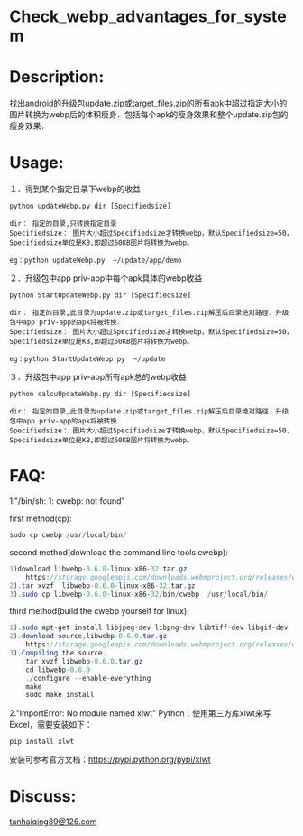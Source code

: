 # Check_webp_advantages_for_system

Description:
============
找出android的升级包update.zip或target_files.zip的所有apk中超过指定大小的图片转换为webp后的体积瘦身．包括每个apk的瘦身效果和整个update.zip包的瘦身效果．

Usage:
=========
１．得到某个指定目录下webp的收益

	python updateWebp.py dir [Specifiedsize] 
	
	dir： 指定的目录,只转换指定目录
	Specifiedsize： 图片大小超过Specifiedsize才转换webp，默认Specifiedsize=50，Specifiedsize单位是KB,即超过50KB图片将转换为webp。

	eg：python updateWebp.py  ~/update/app/demo

２．升级包中app priv-app中每个apk具体的webp收益

	python StartUpdateWebp.py dir [Specifiedsize] 

	dir： 指定的目录,此目录为update.zip或target_files.zip解压后目录绝对路径．升级包中app priv-app的apk将被转换．
	Specifiedsize： 图片大小超过Specifiedsize才转换webp，默认Specifiedsize=50，Specifiedsize单位是KB,即超过50KB图片将转换为webp。

	eg：python StartUpdateWebp.py  ~/update
	
３．升级包中app priv-app所有apk总的webp收益
	
	
	python calcuUpdateWebp.py dir [Specifiedsize] 
	
	dir： 指定的目录,此目录为update.zip或target_files.zip解压后目录绝对路径．升级包中app priv-app的apk将被转换．
	Specifiedsize： 图片大小超过Specifiedsize才转换webp，默认Specifiedsize=50，Specifiedsize单位是KB,即超过50KB图片将转换为webp。



FAQ:
========

1."/bin/sh: 1: cwebp: not found"

first method(cp):
```java
sudo cp cwebp /usr/local/bin/
```
second method(download the command line tools cwebp):
```java
1)download libwebp-0.6.0-linux-x86-32.tar.gz 
	https://storage.googleapis.com/downloads.webmproject.org/releases/webp/libwebp-0.6.0-linux-x86-32.tar.gz
2).tar xvzf  libwebp-0.6.0-linux-x86-32.tar.gz
3).sudo cp libwebp-0.6.0-linux-x86-32/bin/cwebp  /usr/local/bin/
```
third method(build the cwebp yourself for linux):
```java
1).sudo apt-get install libjpeg-dev libpng-dev libtiff-dev libgif-dev
2).download source,libwebp-0.6.0.tar.gz 
	https://storage.googleapis.com/downloads.webmproject.org/releases/webp/libwebp-0.6.0.tar.gz
3).Compiling the source. 
	tar xvzf libwebp-0.6.0.tar.gz
	cd libwebp-0.6.0
	./configure --enable-everything
	make
	sudo make install
```

2."ImportError: No module named xlwt"
Python：使用第三方库xlwt来写Excel，需要安装如下：
	
	pip install xlwt
安装可参考官方文档：https://pypi.python.org/pypi/xlwt

Discuss:
========
tanhaiqing89@126.com
